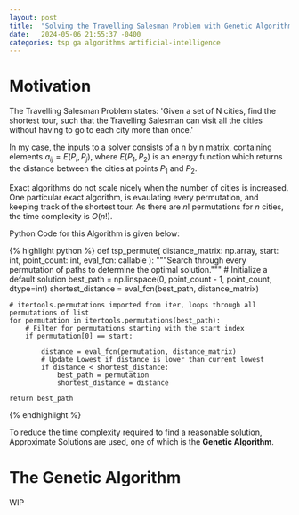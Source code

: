 ```yaml
---
layout: post
title:  "Solving the Travelling Salesman Problem with Genetic Algorithms"
date:   2024-05-06 21:55:37 -0400
categories: tsp ga algorithms artificial-intelligence
---
```


# Motivation

The Travelling Salesman Problem states: 
'Given a set of N cities, find the shortest tour, such that
the Travelling Salesman can visit all the cities without 
having to go to each city more than once.'

In my case, the inputs to a solver consists of a n by n matrix, containing 
elements $a_{ij} = E(P_i, P_j)$, where $E(P_1,P_2)$ is an energy function 
which returns the distance between the cities at points $P_1$ and $P_2$.

Exact algorithms do not scale nicely when the number of cities is 
increased. One particular exact algorithm, is evaulating every 
permutation, and keeping track of the shortest tour. As there are 
$n!$ permutations for $n$ cities, the time complexity is $O(n!)$. 

Python Code for this Algorithm is given below:

{% highlight python %}
def tsp_permute(
    distance_matrix: np.array, start: int, point_count: int, eval_fcn: callable
):
    """Search through every permutation of paths to determine the optimal solution."""
    # Initialize a default solution
    best_path = np.linspace(0, point_count - 1, point_count, dtype=int)
    shortest_distance = eval_fcn(best_path, distance_matrix)

    # itertools.permutations imported from iter, loops through all permutations of list
    for permutation in itertools.permutations(best_path):
        # Filter for permutations starting with the start index
        if permutation[0] == start:

            distance = eval_fcn(permutation, distance_matrix)
            # Update Lowest if distance is lower than current lowest
            if distance < shortest_distance:
                best_path = permutation
                shortest_distance = distance

    return best_path
{% endhighlight %}

To reduce the time complexity required to find a reasonable solution, 
Approximate Solutions are used, one of which is the **Genetic Algorithm**.

# The Genetic Algorithm

WIP
